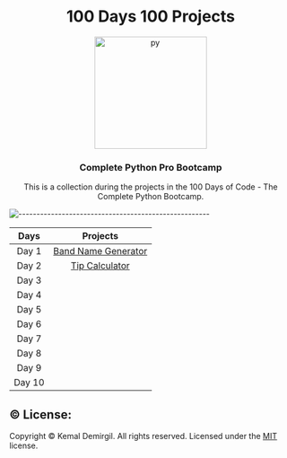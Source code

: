 <h1 align = "center">100 Days 100 Projects</h1>
<div align = "center">
  <img src="https://media.giphy.com/media/KAq5w47R9rmTuvWOWa/giphy.gif?cid=ecf05e474fytby8gcrvvhbpqbrbhxwzcjbr3dr2fr0odg3pn&rid=giphy.gif&ct=g" alt="py" width="200"/>
</div>
<h3 align = "center">Complete Python Pro Bootcamp</h3>
<p align = "center">This is a collection during the projects in the 100 Days of Code - The Complete Python Bootcamp.</p>


![-----------------------------------------------------](https://raw.githubusercontent.com/andreasbm/readme/master/assets/lines/rainbow.png)




Days  | Projects
:-------------------------:  | :-------------------------:
Day 1 |  [Band Name Generator](https://replit.com/@kemaldemirgil/band-name-generator-start#main.py)
Day 2 |  [Tip Calculator](https://replit.com/@kemaldemirgil/tip-calculator-start#main.py)
Day 3 |  
Day 4 |  
Day 5 |  
Day 6 |
Day 7 |
Day 8 | 
Day 9 |  
Day 10 |  




## ©️ License:
Copyright © Kemal Demirgil. All rights reserved.
Licensed under the [MIT](https://github.com/kemaldemirgil/100_d4ys_Pyth0n/blob/main/LICENSE) license.
